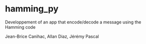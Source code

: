 # hamming_py
Developpement of an app that encode/decode a message using the Hamming code

Jean-Brice Canihac, Allan Diaz, Jérémy Pascal